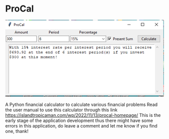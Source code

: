 # ProCal

![alt text](https://github.com/mustcoded/ProCal/blob/main/2022-11-13%20at%2014-11-49.png)

A Python financial calculator to calculate various financial problems
Read the user manual to use this calculator through this link https://islandtropicaman.com/wp/2022/11/13/procal-homepage/
This is the early stage of the application development thus there might have some errors in this application, do leave a comment and let me know if you find one, thank!
